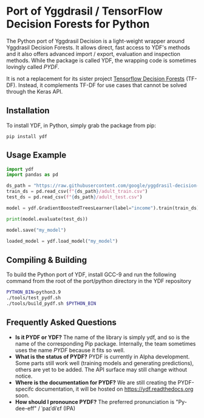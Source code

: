 # Port of Yggdrasil / TensorFlow Decision Forests for Python

The Python port of Yggdrasil Decision is a light-weight wrapper around Yggdrasil
Decision Forests. It allows direct, fast access to YDF's methods and it also
offers advanced import / export, evaluation and inspection methods. While the
package is called YDF, the wrapping code is sometimes lovingly called *PYDF*.

It is not a replacement for its sister project 
[Tensorflow Decision Forests](https://github.com/tensorflow/decision-forests) 
(TF-DF). Instead, it complements TF-DF for use cases that cannot be solved 
through the Keras API.

## Installation

To install YDF, in Python, simply grab the package from pip:

```
pip install ydf
```

## Usage Example

```python
import ydf
import pandas as pd

ds_path = "https://raw.githubusercontent.com/google/yggdrasil-decision-forests/main/yggdrasil_decision_forests/test_data/dataset"
train_ds = pd.read_csv(f"{ds_path}/adult_train.csv")
test_ds = pd.read_csv(f"{ds_path}/adult_test.csv")

model = ydf.GradientBoostedTreesLearner(label="income").train(train_ds)

print(model.evaluate(test_ds))

model.save("my_model")

loaded_model = ydf.load_model("my_model")
```

## Compiling & Building

To build the Python port of YDF, install GCC-9 and run the following command
from the root of the port/python directory in the YDF repository

```sh
PYTHON_BIN=python3.9
./tools/test_pydf.sh
./tools/build_pydf.sh $PYTHON_BIN
```

## Frequently Asked Questions

*   **Is it PYDF or YDF?** The name of the library is simply ydf, and so is the
    name of the corresponding Pip package. Internally, the team sometimes uses
    the name *PYDF* because it fits so well.
*   **What is the status of PYDF?** PYDF is currently in Alpha development. Some
    parts still work well (training models and generating predictions), others
    are yet to be added. The API surface may still change without notice.
*   **Where is the documentation for PYDF?** We are still creating the 
    PYDF-specifc documentation, it will be hosted on https://ydf.readthedocs.org
    soon.
*   **How should I pronounce PYDF?** The preferred pronunciation is 
    "Py-dee-eff" / ˈpaɪˈdiˈɛf (IPA)


